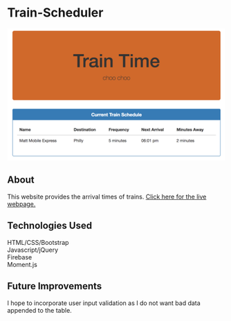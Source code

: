 # Train-Scheduler
![Screenshot](screenshot.png)

## About
This website provides the arrival times of trains. <a href="https://mjefferis.github.io/Train-Scheduler/"> Click here for the live webpage. </a>

## Technologies Used
HTML/CSS/Bootstrap<br/>
Javascript/jQuery<br/>
Firebase<br/>
Moment.js<br/>

## Future Improvements
I hope to incorporate user input validation as I do not want bad data appended to the table. 




